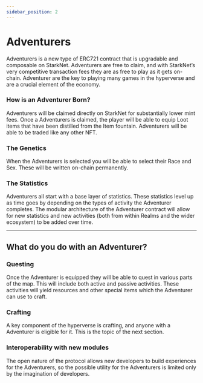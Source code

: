 ```yaml
---
sidebar_position: 2
---
```


# Adventurers

Adventurers is a new type of ERC721 contract that is upgradable and composable on StarkNet. Adventurers are free to claim, and with StarkNet’s very competitive transaction fees they are as free to play as it gets on-chain. Adventurer are the key to playing many games in the hyperverse and are a crucial element of the economy.

### How is an Adventurer Born?

Adventurers will be claimed directly on StarkNet for substantially lower mint fees. Once a Adventurers is claimed, the player will be able to equip Loot items that have been distilled from the Item fountain. Adventurers will be able to be traded like any other NFT.

### The Genetics

When the Adventurers is selected you will be able to select their Race and Sex. These will be written on-chain permanently.


### The Statistics

Adventurers all start with a base layer of statistics. These statistics level up as time goes by depending on the types of activity the Adventurer completes. The modular architecture of the Adventurer contract will allow for new statistics and new activities (both from within Realms and the wider ecosystem) to be added over time.


---

## What do you do with an Adventurer?

### Questing

Once the Adventurer is equipped they will be able to quest in various parts of the map. This will include both active and passive activities. These activities will yield resources and other special items which the Adventurer can use to craft.

### Crafting

A key component of the hyperverse is crafting, and anyone with a Adventurer is eligible for it. This is the topic of the next section.

### Interoperability with new modules

The open nature of the protocol allows new developers to build experiences for the Adventurers, so the possible utility for the Adventurers is limited only by the imagination of developers.

